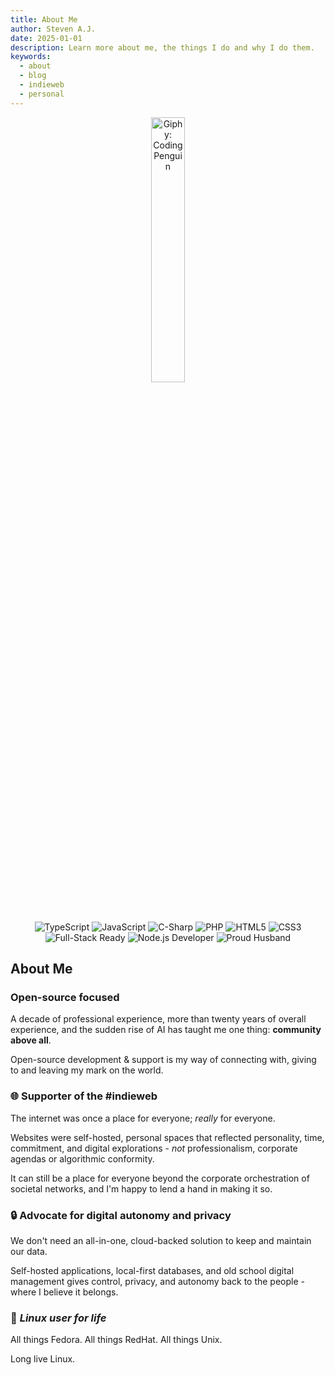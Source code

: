 ```yaml
---
title: About Me
author: Steven A.J.
date: 2025-01-01
description: Learn more about me, the things I do and why I do them.
keywords:
  - about
  - blog
  - indieweb
  - personal
---
```


<div align="center">
  <img src="/_images/giphy.gif" title="Giphy: Coding Penguin" width="33%" height="auto" alt="Giphy: Coding Penguin" />
</div>

<div align="center">
  <img src="https://img.shields.io/badge/TypeScript-3178c6?logo=typescript&logoColor=white" title="TypeScript" alt="TypeScript" />
  <img src="https://img.shields.io/badge/JavaScript-f7df1e?logo=javascript&logoColor=black" title="JavaScript" alt="JavaScript" />
  <img src="https://img.shields.io/badge/C%23-239120?logo=dotnet&logoColor=white" title="C-Sharp" alt="C-Sharp" />
  <img src="https://img.shields.io/badge/PHP-777bb4?logo=php&logoColor=white" title="PHP" alt="PHP" />
  <img src="https://img.shields.io/badge/HTML5-e34f26?logo=html5&logoColor=white" title="HTML5" alt="HTML5" />
  <img src="https://img.shields.io/badge/CSS-1572b6?logo=css&logoColor=white" title="CSS3" alt="CSS3" />
</div>

<div align="center">
  <img src="https://img.shields.io/badge/Full--Stack-Ready-007acc" title="Full-Stack Ready" alt="Full-Stack Ready" />
  <img src="https://img.shields.io/badge/Node.js-Developer-3c873a?logo=node.js&logoColor=white" title="Node.js Developer" alt="Node.js Developer" />
  <img src="https://img.shields.io/badge/Proud-Husband-6f42c1" title="Proud Husband" alt="Proud Husband" />
</div>

## About Me

### Open-source focused

A decade of professional experience, more than twenty years of overall experience, and the sudden rise of AI has taught me one thing: **community above all**. 

Open-source development & support is my way of connecting with, giving to and leaving my mark on the world.

### 🌐 Supporter of the #indieweb

The internet was once a place for everyone; _really_ for everyone. 

Websites were self-hosted, personal spaces that reflected personality, time, commitment, and digital explorations - _not_ professionalism, corporate agendas or algorithmic conformity.

It can still be a place for everyone beyond the corporate orchestration of societal networks, and I'm happy to lend a hand in making it so.  

### 🔒 Advocate for digital autonomy and privacy

We don't need an all-in-one, cloud-backed solution to keep and maintain our data.

Self-hosted applications, local-first databases, and old school digital management gives control, privacy, and autonomy back to the people - where I believe it belongs.

### 🐧 _Linux user for life_

All things Fedora. All things RedHat. All things Unix. 

Long live Linux.
